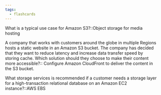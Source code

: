 ```yaml
---
tags:
  - flashcards
---
```

What is a typical use case for Amazon S3?::Object storage for media hosting

A company that works with customers around the globe in multiple Regions hosts a static website in an Amazon S3 bucket. The company has decided that they want to reduce latency and increase data transfer speed by storing cache. Which solution should they choose to make their content more accessible?:: Configure Amazon CloudFront to deliver the content in the S3 bucket.

What storage services is recommended if a customer needs a storage layer for a high-transaction relational database on an Amazon EC2 instance?::AWS EBS